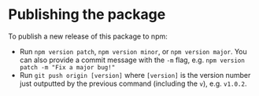 # Publishing the package

To publish a new release of this package to npm:

- Run `npm version patch`, `npm version minor`, or `npm version major`. You can also provide a commit message with the `-m` flag, e.g. `npm version patch -m "Fix a major bug!"`
- Run `git push origin [version]` where `[version]` is the version number just outputted by the previous command (including the `v`), e.g. `v1.0.2`.
